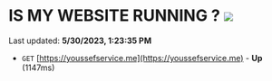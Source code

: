 # IS MY WEBSITE RUNNING ? [![](https://img.shields.io/static/v1?label=Sponsor&message=%E2%9D%A4&logo=GitHub&color=%23fe8e86)](https://github.com/sponsors/<username>)

Last updated: **5/30/2023, 1:23:35 PM**

- `GET` [https://youssefservice.me](https://youssefservice.me) - **Up** (1147ms)
